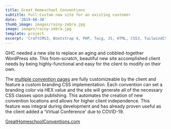 ```yaml
---
title: Great Homeschool Conventions
subtitle: Full-Custom new site for an existing customer
date: '2019-08-30'
thumb_image: images/rainy-zebra.jpg
image: images/rainy-zebra.jpg
template: project
excerpt: 'CraftCMS3, Bootstrap 4, PHP, Twig, JS, HTML, CSS3, TailwindCSS'
---
```

GHC needed a new site to replace an aging and cobbled-together WordPress site. This from-scratch, beautiful new site accomplished client needs by being highly-functional and easy for the client to modify on their own.

The [multiple convention pages](https://https://greathomeschoolconventions.com/locations/south-carolina) are fully customizeable by the client and feature a custom branding CSS implementation. Each convention can set a branding color via HEX value and the site will generate all of the necessary CSS classes upon publishing. This automates the creation of new convention locations and allows for higher client independence. This feature was integral during development and has already proven useful as the client added a 'Virtual Conference' due to COVID-19.

[GreatHomeschoolConventions.com](https://GreatHomeschoolConventions.com)